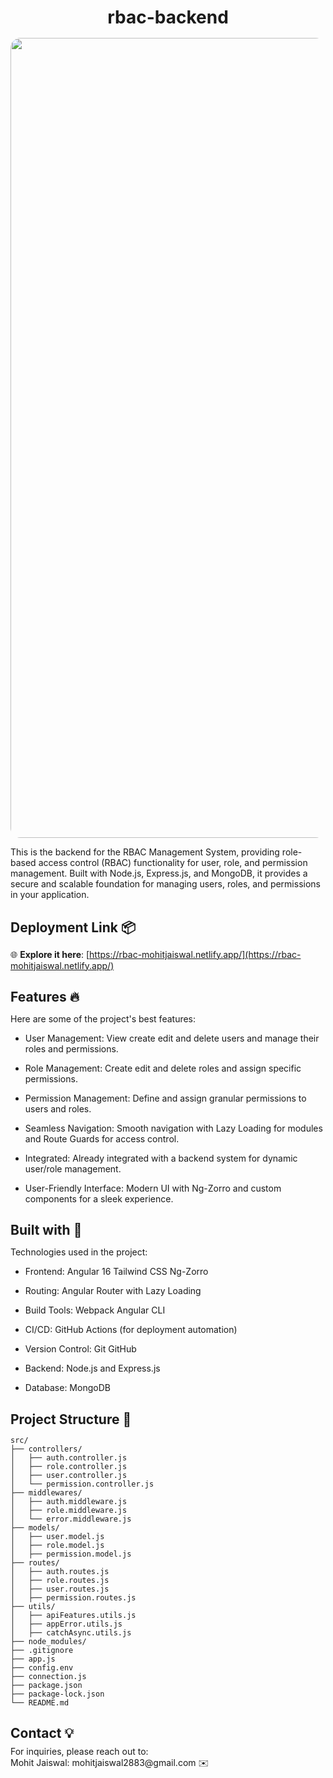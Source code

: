<h1 align="center" id="title" style="margin-bottom: 1rem">rbac-backend</h1>

<p align="center"><img src="https://socialify.git.ci/mohitjaiswal28/rbac-backend/image?name=1&owner=1&pattern=Solid&theme=Light&amp;descriptionEditable=A%20secure%20app%20with%20role-based%20access%20control%2C%20built%20using%20Angular%2016%2C%20Ng-Zorro%2C%20Tailwind%20CSS%2C%20Node.js%2C%20Express.js%2C%20and%20MongoDB%2C%20featuring%20lazy%20loading%20and%20GitHub%20Actions%20for%20automated%20deployment.&amp;name=1&amp;owner=1&amp;pattern=Solid&amp;theme=Light" alt="project-image" style="border-radius: 1rem; width: 80rem"></p>

<p id="description">This is the backend for the RBAC Management System, providing role-based access control (RBAC) functionality for user, role, and permission management. Built with Node.js, Express.js, and MongoDB, it provides a secure and scalable foundation for managing users, roles, and permissions in your application.</p>

<h2 style="margin-bottom: 0.5rem">Deployment Link 📦</h2>

🌐 **Explore it here**: [https://rbac-mohitjaiswal.netlify.app/](https://rbac-mohitjaiswal.netlify.app/)

<h2 style="margin-bottom: 0.5rem">Features 🔥</h2>

Here are some of the project's best features:

- User Management: View create edit and delete users and manage their roles and permissions.

- Role Management: Create edit and delete roles and assign specific permissions.

- Permission Management: Define and assign granular permissions to users and roles.

- Seamless Navigation: Smooth navigation with Lazy Loading for modules and Route Guards for access control.

- Integrated: Already integrated with a backend system for dynamic user/role management.

- User-Friendly Interface: Modern UI with Ng-Zorro and custom components for a sleek experience.

<h2 style="margin-bottom: 0.5rem">Built with 🚀</h2>

Technologies used in the project:

- Frontend: Angular 16 Tailwind CSS Ng-Zorro

- Routing: Angular Router with Lazy Loading

- Build Tools: Webpack Angular CLI

- CI/CD: GitHub Actions (for deployment automation)

- Version Control: Git GitHub

- Backend: Node.js and Express.js

- Database: MongoDB

<h2 style="margin-bottom: 0.5rem">Project Structure 📁</h2>

```
src/
├── controllers/
│   ├── auth.controller.js
│   ├── role.controller.js
│   ├── user.controller.js
│   └── permission.controller.js
├── middlewares/
│   ├── auth.middleware.js
│   ├── role.middleware.js
│   └── error.middleware.js
├── models/
│   ├── user.model.js
│   ├── role.model.js
│   ├── permission.model.js
├── routes/
│   ├── auth.routes.js
│   ├── role.routes.js
│   ├── user.routes.js
│   ├── permission.routes.js
├── utils/
│   ├── apiFeatures.utils.js
│   ├── appError.utils.js
│   ├── catchAsync.utils.js
├── node_modules/
├── .gitignore
├── app.js
├── config.env
├── connection.js
├── package.json
├── package-lock.json
└── README.md
```

<h2 style="margin-bottom: 0.5rem">Contact 💡</h2> 
For inquiries, please reach out to:
<br>
Mohit Jaiswal: mohitjaiswal2883@gmail.com ✉️
